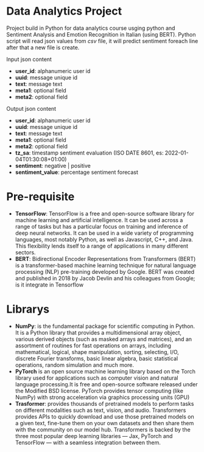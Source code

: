# Data Analytics Project
Project build in Python for data analytics course usging python and Sentiment Analysis and Emotion Recognition in Italian (using BERT).
Python script will read json values from *csv* file, it will predict sentiment foreach line after that a new file is create.

Input json content 

- **user_id**: alphanumeric user id
- **uuid**: message unique id
- **text**: message text
- **meta1**: optional field 
- **meta2**: optional field

Output json content

- **user_id**: alphanumeric user id
- **uuid**: message unique id
- **text**: message text
- **meta1**: optional field 
- **meta2**: optional field
- **tz_sa**: timestamp sentiment evaluation (ISO DATE 8601, es: 2022-01-04T01:30:08+01:00)
- **sentiment**: negative | positive
- **sentiment_value**: percentage sentiment forecast

# Pre-requisite
- **TensorFlow**: TensorFlow is a free and open-source software library for machine learning and artificial intelligence. It can be used across a range of tasks but has a particular focus on training and inference of deep neural networks. It can be used in a wide variety of programming languages, most notably Python, as well as Javascript, C++, and Java. This flexibility lends itself to a range of applications in many different sectors.
- **BERT**: Bidirectional Encoder Representations from Transformers (BERT) is a transformer-based machine learning technique for natural language processing (NLP) pre-training developed by Google. BERT was created and published in 2018 by Jacob Devlin and his colleagues from Google; is it integrate in Tensorflow

# Librarys
- **NumPy**: is the fundamental package for scientific computing in Python. It is a Python library that provides a multidimensional array object, various derived objects (such as masked arrays and matrices), and an assortment of routines for fast operations on arrays, including mathematical, logical, shape manipulation, sorting, selecting, I/O, discrete Fourier transforms, basic linear algebra, basic statistical operations, random simulation and much more.
- **PyTorch** is an open source machine learning library based on the Torch library used for applications such as computer vision and natural language processing.It is free and open-source software released under the Modified BSD license.
PyTorch provides tensor computing (like NumPy) with strong acceleration via graphics processing units (GPU)
- **Trasformer**: provides thousands of pretrained models to perform tasks on different modalities such as text, vision, and audio.
Transformers provides APIs to quickly download and use those pretrained models on a given text, fine-tune them on your own datasets and then share them with the community on our model hub.
Transformers is backed by the three most popular deep learning libraries — Jax, PyTorch and TensorFlow — with a seamless integration between them.
